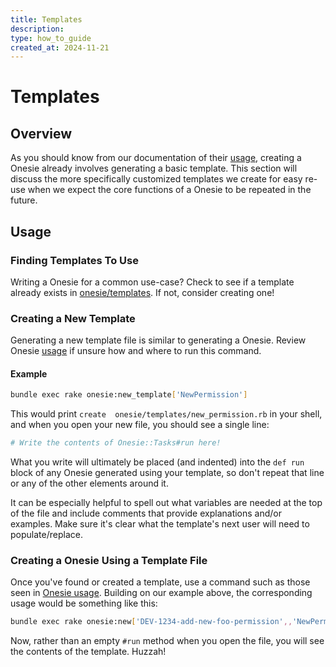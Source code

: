 ```yaml
---
title: Templates
description:
type: how_to_guide
created_at: 2024-11-21
---
```


# Templates

## Overview
As you should know from our documentation of their [usage](/usage.md),
creating a Onesie already involves generating a basic template. This
section will discuss the more specifically customized templates we
create for easy re-use when we expect the core functions of a Onesie
to be repeated in the future.

## Usage

### Finding Templates To Use
Writing a Onesie for a common use-case? Check to see if a template
already exists in
[onesie/templates](https://github.com/watermelonexpress/benchprep-v2/tree/release_candidate/onesie/templates). If not, consider creating
one!

### Creating a New Template
Generating a new template file is similar to generating a Onesie.
Review Onesie [usage](/usage.md) if unsure how and where to run this
command.

#### Example
```bash
bundle exec rake onesie:new_template['NewPermission']

```

This would print `create  onesie/templates/new_permission.rb` in your
shell, and when you open your new file, you should see a single line:

```bash
# Write the contents of Onesie::Tasks#run here!

```

What you write will ultimately be placed (and indented) into the
`def run` block of any Onesie generated using your template, so don't
repeat that line or any of the other elements around it.

It can be especially helpful to spell out what variables are needed at
the top of the file and include comments that provide explanations
and/or examples. Make sure it's clear what the template's next user
will need to populate/replace.

### Creating a Onesie Using a Template File
Once you've found or created a template, use a command such as those
seen in [Onesie usage](/usage.md). Building on our example above, the
corresponding usage would be something like this:

```bash
bundle exec rake onesie:new['DEV-1234-add-new-foo-permission',,'NewPermission']

```

Now, rather than an empty `#run` method when you open the file, you
will see the contents of the template. Huzzah!
